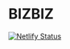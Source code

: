 # BIZBIZ

[![Netlify Status](https://api.netlify.com/api/v1/badges/2058986b-978d-47d2-be11-a5ce78e88fd8/deploy-status)](https://app.netlify.com/sites/bizbiz/deploys)
